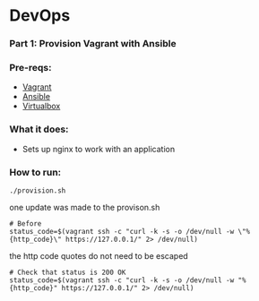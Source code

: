 # DevOps

### Part 1: Provision Vagrant with Ansible

### Pre-reqs:
- [Vagrant](https://www.vagrantup.com/)
- [Ansible](https://docs.ansible.com/ansible/intro_installation.html)
- [Virtualbox](https://www.virtualbox.org/)

### What it does:
- Sets up nginx to work with an application

### How to run:

```
./provision.sh
```

one update was made to the provison.sh 
```
# Before
status_code=$(vagrant ssh -c "curl -k -s -o /dev/null -w \"%{http_code}\" https://127.0.0.1/" 2> /dev/null)
```
the http code quotes do not need to be escaped
```
# Check that status is 200 OK
status_code=$(vagrant ssh -c "curl -k -s -o /dev/null -w "%{http_code}" https://127.0.0.1/" 2> /dev/null)
```

